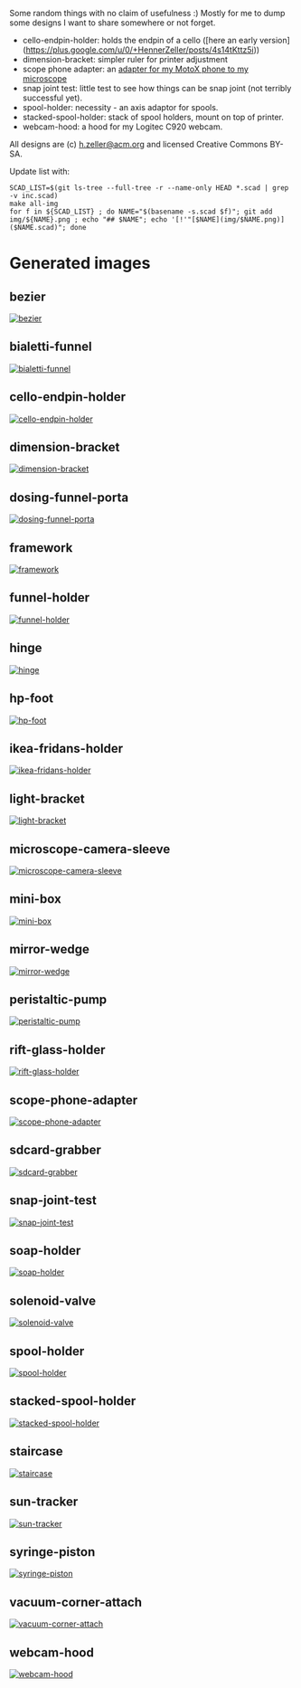 Some random things with no claim of usefulness :) Mostly for me to dump
some designs I want to share somewhere or not forget.

   - cello-endpin-holder: holds the endpin of a cello ([here an early version] (https://plus.google.com/u/0/+HennerZeller/posts/4s14tKttz5i))
   - dimension-bracket: simpler ruler for printer adjustment
   - scope phone adapter: an [adapter for my MotoX phone to my microscope](https://plus.google.com/u/0/+HennerZeller/posts/9eWFhvYqgtb)
   - snap joint test: little test to see how things can be snap joint (not
     terribly successful yet).
   - spool-holder: necessity - an axis adaptor for spools.
   - stacked-spool-holder: stack of spool holders, mount on top of printer.
   - webcam-hood: a hood for my Logitec C920 webcam.

All designs are (c) h.zeller@acm.org and licensed Creative Commons BY-SA.

Update list with:

```
SCAD_LIST=$(git ls-tree --full-tree -r --name-only HEAD *.scad | grep -v inc.scad)
make all-img
for f in ${SCAD_LIST} ; do NAME="$(basename -s.scad $f)"; git add img/${NAME}.png ; echo "## $NAME"; echo '[!'"[$NAME](img/$NAME.png)]($NAME.scad)"; done
```

# Generated images
## bezier
[![bezier](img/bezier.png)](bezier.scad)
## bialetti-funnel
[![bialetti-funnel](img/bialetti-funnel.png)](bialetti-funnel.scad)
## cello-endpin-holder
[![cello-endpin-holder](img/cello-endpin-holder.png)](cello-endpin-holder.scad)
## dimension-bracket
[![dimension-bracket](img/dimension-bracket.png)](dimension-bracket.scad)
## dosing-funnel-porta
[![dosing-funnel-porta](img/dosing-funnel-porta.png)](dosing-funnel-porta.scad)
## framework
[![framework](img/framework.png)](framework.scad)
## funnel-holder
[![funnel-holder](img/funnel-holder.png)](funnel-holder.scad)
## hinge
[![hinge](img/hinge.png)](hinge.scad)
## hp-foot
[![hp-foot](img/hp-foot.png)](hp-foot.scad)
## ikea-fridans-holder
[![ikea-fridans-holder](img/ikea-fridans-holder.png)](ikea-fridans-holder.scad)
## light-bracket
[![light-bracket](img/light-bracket.png)](light-bracket.scad)
## microscope-camera-sleeve
[![microscope-camera-sleeve](img/microscope-camera-sleeve.png)](microscope-camera-sleeve.scad)
## mini-box
[![mini-box](img/mini-box.png)](mini-box.scad)
## mirror-wedge
[![mirror-wedge](img/mirror-wedge.png)](mirror-wedge.scad)
## peristaltic-pump
[![peristaltic-pump](img/peristaltic-pump.png)](peristaltic-pump.scad)
## rift-glass-holder
[![rift-glass-holder](img/rift-glass-holder.png)](rift-glass-holder.scad)
## scope-phone-adapter
[![scope-phone-adapter](img/scope-phone-adapter.png)](scope-phone-adapter.scad)
## sdcard-grabber
[![sdcard-grabber](img/sdcard-grabber.png)](sdcard-grabber.scad)
## snap-joint-test
[![snap-joint-test](img/snap-joint-test.png)](snap-joint-test.scad)
## soap-holder
[![soap-holder](img/soap-holder.png)](soap-holder.scad)
## solenoid-valve
[![solenoid-valve](img/solenoid-valve.png)](solenoid-valve.scad)
## spool-holder
[![spool-holder](img/spool-holder.png)](spool-holder.scad)
## stacked-spool-holder
[![stacked-spool-holder](img/stacked-spool-holder.png)](stacked-spool-holder.scad)
## staircase
[![staircase](img/staircase.png)](staircase.scad)
## sun-tracker
[![sun-tracker](img/sun-tracker.png)](sun-tracker.scad)
## syringe-piston
[![syringe-piston](img/syringe-piston.png)](syringe-piston.scad)
## vacuum-corner-attach
[![vacuum-corner-attach](img/vacuum-corner-attach.png)](vacuum-corner-attach.scad)
## webcam-hood
[![webcam-hood](img/webcam-hood.png)](webcam-hood.scad)
